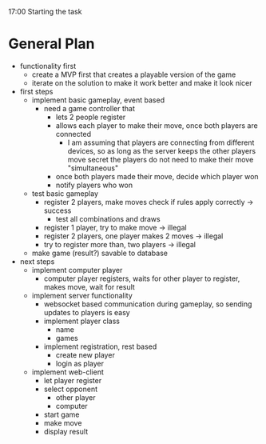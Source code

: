 17:00
Starting the task

# General Plan
* functionality first
    * create a MVP first that creates a playable version of the game
    * iterate on the solution to make it work better and make it look nicer 
* first steps
    * implement basic gameplay, event based
        * need a game controller that
            * lets 2 people register
            * allows each player to make their move, once both players are connected
                * I am assuming that players are connecting from different devices, so as long as the server keeps the other players move secret the players do not need to make their move "simultaneous"
            * once both players made their move, decide which player won
            * notify players who won
    * test basic gameplay
        * register 2 players, make moves check if rules apply correctly -> success
            * test all combinations and draws
        * register 1 player, try to make move -> illegal
        * register 2 players, one player makes 2 moves -> illegal
        * try to register more than, two players -> illegal
    * make game (result?) savable to database
* next steps
    * implement computer player
        * computer player registers, waits for other player to register, makes move, wait for result
    * implement server functionality
        * websocket based communication during gameplay, so sending updates to players is easy
        * implement player class
            * name
            * games
        * implement registration, rest based
            * create new player
            * login as player
    * implement web-client
        * let player register
        * select opponent
            * other player
            * computer
        * start game
        * make move
        * display result

            